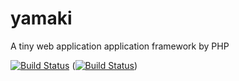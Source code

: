 yamaki
======

A tiny web application application framework by PHP

[![Build Status](https://secure.travis-ci.org/yamaki-project/yamaki.png?branch=master)](http://travis-ci.org/yamaki-project/yamaki)
([![Build Status](https://secure.travis-ci.org/yamaki-project/yamaki.png?branch=develop)](//travis-ci.org/yamaki-project/yamaki))
